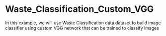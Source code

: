 # Waste_Classification_Custom_VGG
In this example, we will use Waste Classification data dataset to build image classifier using custom VGG network that can be trained to classify images
